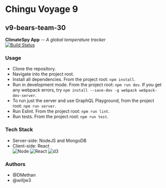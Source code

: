 # Chingu Voyage 9
## v9-bears-team-30

**ClimateSpy App** -- *A global temperature tracker*<br>
[![Build Status](https://travis-ci.org/chingu-voyages/v9-bears-team-30.svg?branch=develop)](https://travis-ci.org/chingu-voyages/v9-bears-team-30)

### Usage
- Clone the repository.
- Navigate into the project root.
- Install all dependencies. From the project root: `npm install`. 
- Run in development mode. From the project root: `npm run dev`. If you get any webpack errors, try `npm install --save-dev -g webpack webpack-dev-server`.
- To run just the server and use GraphQL Playground, from the project root: `npm run server`.
- Run Eslint. From the project root: `npm run lint`.
- Run tests. From the project root: `npm run test`.

### Tech Stack
- Server-side: NodeJS and MongoDB
- Client-side: React<br>
![Node](https://dl.dropboxusercontent.com/s/gs0xk6gy6ckbohk/node.png?dl=0)
![React](https://dl.dropboxusercontent.com/s/oire3bcb8x25mez/react.png?dl=0)
![d3](https://dl.dropboxusercontent.com/s/r9qap0x5bsfjgxn/d3.png?dl=0)

### Authors
- @DMethan
- @willjw3

